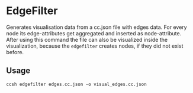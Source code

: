 # EdgeFilter

Generates visualisation data from a cc.json file with edges data. 
For every node its edge-attributes get aggregated and inserted as node-attribute.
After using this command the file can also be visualized inside the visualization, because the `edgefilter` creates nodes,
if they did not exist before.

## Usage

`ccsh edgefilter edges.cc.json -o visual_edges.cc.json`

